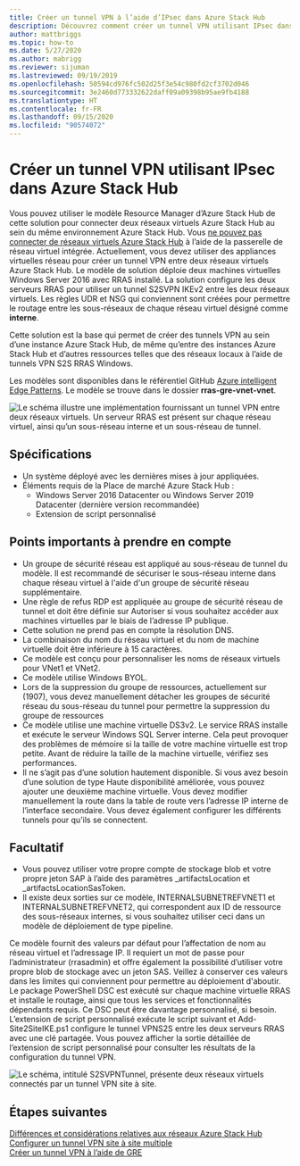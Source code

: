 ```yaml
---
title: Créer un tunnel VPN à l’aide d’IPsec dans Azure Stack Hub
description: Découvrez comment créer un tunnel VPN utilisant IPsec dans Azure Stack Hub.
author: mattbriggs
ms.topic: how-to
ms.date: 5/27/2020
ms.author: mabrigg
ms.reviewer: sijuman
ms.lastreviewed: 09/19/2019
ms.openlocfilehash: 50594cd976fc502d25f3e54c980fd2cf3702d046
ms.sourcegitcommit: 3e2460d773332622daff09a09398b95ae9fb4188
ms.translationtype: HT
ms.contentlocale: fr-FR
ms.lasthandoff: 09/15/2020
ms.locfileid: "90574072"
---
```

# <a name="how-to-create-a-vpn-tunnel-using-ipsec--in-azure-stack-hub"></a>Créer un tunnel VPN utilisant IPsec dans Azure Stack Hub

Vous pouvez utiliser le modèle Resource Manager d’Azure Stack Hub de cette solution pour connecter deux réseaux virtuels Azure Stack Hub au sein du même environnement Azure Stack Hub. Vous [ne pouvez pas connecter de réseaux virtuels Azure Stack Hub](./azure-stack-network-differences.md) à l’aide de la passerelle de réseau virtuel intégrée. Actuellement, vous devez utiliser des appliances virtuelles réseau pour créer un tunnel VPN entre deux réseaux virtuels Azure Stack Hub. Le modèle de solution déploie deux machines virtuelles Windows Server 2016 avec RRAS installé. La solution configure les deux serveurs RRAS pour utiliser un tunnel S2SVPN IKEv2 entre les deux réseaux virtuels. Les règles UDR et NSG qui conviennent sont créées pour permettre le routage entre les sous-réseaux de chaque réseau virtuel désigné comme **interne**. 

Cette solution est la base qui permet de créer des tunnels VPN au sein d’une instance Azure Stack Hub, de même qu’entre des instances Azure Stack Hub et d’autres ressources telles que des réseaux locaux à l’aide de tunnels VPN S2S RRAS Windows.

Les modèles sont disponibles dans le référentiel GitHub [Azure intelligent Edge Patterns](https://github.com/Azure-Samples/azure-intelligent-edge-patterns). Le modèle se trouve dans le dossier **rras-gre-vnet-vnet**. 

![Le schéma illustre une implémentation fournissant un tunnel VPN entre deux réseaux virtuels. Un serveur RRAS est présent sur chaque réseau virtuel, ainsi qu’un sous-réseau interne et un sous-réseau de tunnel.](./media/azure-stack-network-howto-vpn-tunnel-ipsec/overview.png)

## <a name="requirements"></a>Spécifications

- Un système déployé avec les dernières mises à jour appliquées. 
- Éléments requis de la Place de marché Azure Stack Hub :
    -  Windows Server 2016 Datacenter ou Windows Server 2019 Datacenter (dernière version recommandée)
    -  Extension de script personnalisé

## <a name="things-to-consider"></a>Points importants à prendre en compte

- Un groupe de sécurité réseau est appliqué au sous-réseau de tunnel du modèle.  Il est recommandé de sécuriser le sous-réseau interne dans chaque réseau virtuel à l'aide d'un groupe de sécurité réseau supplémentaire.
- Une règle de refus RDP est appliquée au groupe de sécurité réseau de tunnel et doit être définie sur Autoriser si vous souhaitez accéder aux machines virtuelles par le biais de l’adresse IP publique.
- Cette solution ne prend pas en compte la résolution DNS.
- La combinaison du nom du réseau virtuel et du nom de machine virtuelle doit être inférieure à 15 caractères.
- Ce modèle est conçu pour personnaliser les noms de réseaux virtuels pour VNet1 et VNet2.
- Ce modèle utilise Windows BYOL.
- Lors de la suppression du groupe de ressources, actuellement sur (1907), vous devez manuellement détacher les groupes de sécurité réseau du sous-réseau du tunnel pour permettre la suppression du groupe de ressources
- Ce modèle utilise une machine virtuelle DS3v2.  Le service RRAS installe et exécute le serveur Windows SQL Server interne.  Cela peut provoquer des problèmes de mémoire si la taille de votre machine virtuelle est trop petite.  Avant de réduire la taille de la machine virtuelle, vérifiez ses performances.
- Il ne s’agit pas d’une solution hautement disponible.  Si vous avez besoin d’une solution de type Haute disponibilité améliorée, vous pouvez ajouter une deuxième machine virtuelle. Vous devez modifier manuellement la route dans la table de route vers l’adresse IP interne de l’interface secondaire.  Vous devez également configurer les différents tunnels pour qu'ils se connectent.

## <a name="optional"></a>Facultatif

- Vous pouvez utiliser votre propre compte de stockage blob et votre propre jeton SAP à l’aide des paramètres _artifactsLocation et _artifactsLocationSasToken.
- Il existe deux sorties sur ce modèle, INTERNALSUBNETREFVNET1 et INTERNALSUBNETREFVNET2, qui correspondent aux ID de ressource des sous-réseaux internes, si vous souhaitez utiliser ceci dans un modèle de déploiement de type pipeline.

Ce modèle fournit des valeurs par défaut pour l’affectation de nom au réseau virtuel et l’adressage IP.  Il requiert un mot de passe pour l’administrateur (rrasadmin) et offre également la possibilité d’utiliser votre propre blob de stockage avec un jeton SAS.  Veillez à conserver ces valeurs dans les limites qui conviennent pour permettre au déploiement d'aboutir.  Le package PowerShell DSC est exécuté sur chaque machine virtuelle RRAS et installe le routage, ainsi que tous les services et fonctionnalités dépendants requis.  Ce DSC peut être davantage personnalisé, si besoin.  L’extension de script personnalisé exécute le script suivant et Add-Site2SiteIKE.ps1 configure le tunnel VPNS2S entre les deux serveurs RRAS avec une clé partagée.  Vous pouvez afficher la sortie détaillée de l’extension de script personnalisé pour consulter les résultats de la configuration du tunnel VPN.

![Le schéma, intitulé S2SVPNTunnel, présente deux réseaux virtuels connectés par un tunnel VPN site à site.](./media/azure-stack-network-howto-vpn-tunnel-ipsec/s2svpntunnel.png)

## <a name="next-steps"></a>Étapes suivantes

[Différences et considérations relatives aux réseaux Azure Stack Hub](azure-stack-network-differences.md)  
[Configurer un tunnel VPN site à site multiple](network-howto-vpn-tunnel.md)  
[Créer un tunnel VPN à l’aide de GRE](network-howto-vpn-tunnel-gre.md)
